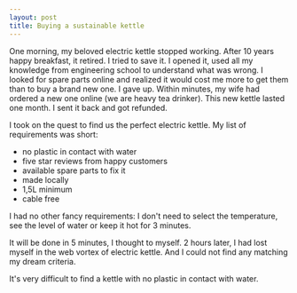 ```yaml
---
layout: post
title: Buying a sustainable kettle
---
```


One morning, my beloved electric kettle stopped working. After 10 years happy breakfast, it retired.
I tried to save it. I opened it, used all my knowledge from engineering school to understand what was wrong. I looked for spare parts online and realized it would cost me more to get them than to buy a brand new one. 
I gave up.
Within minutes, my wife had ordered a new one online (we are heavy tea drinker). This new kettle lasted one month. I sent it back and got refunded.

I took on the quest to find us the perfect electric kettle. My list of requirements was short:

- no plastic in contact with water
- five star reviews from happy customers
- available spare parts to fix it
- made locally
- 1,5L minimum
- cable free

I had no other fancy requirements: I don't need to select the temperature, see the level of water or keep it hot for 3 minutes.

It will be done in 5 minutes, I thought to myself.
2 hours later, I had lost myself in the web vortex of electric kettle. And I could not find any matching my dream criteria.

It's very difficult to find a kettle with no plastic in contact with water. 
